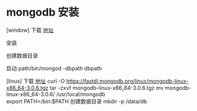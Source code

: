# mongodb 安装

[window]
下载 [地址](https://www.mongodb.com/download-center#community)

安装 

创建数据目录

启动 path/bin/mongod -dbpath dbpath

[linux]
下载 [地址](https://www.mongodb.com/download-center#community)
curl -O https://fastdl.mongodb.org/linux/mongodb-linux-x86_64-3.0.6.tgz 
tar -zxvf mongodb-linux-x86_64-3.0.6.tgz 
mv  mongodb-linux-x86_64-3.0.6/ /usr/local/mongodb  
export PATH=<mongodb-install-directory>/bin:$PATH
创建数据目录
mkdir -p /data/db
